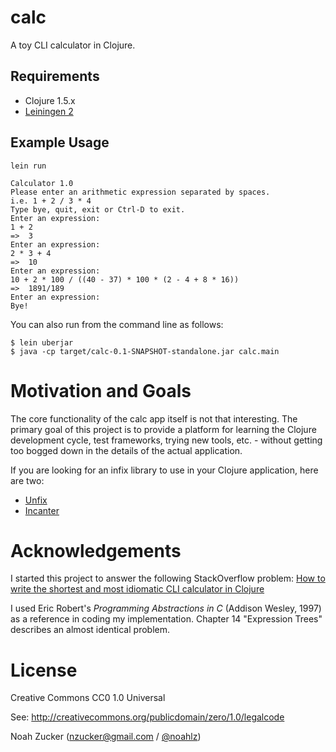 calc
====

A toy CLI calculator in Clojure.

Requirements
------------

- Clojure 1.5.x
- [Leiningen 2](http://leiningen.org/)

Example Usage
-------------

    lein run

    Calculator 1.0
    Please enter an arithmetic expression separated by spaces.
    i.e. 1 + 2 / 3 * 4
    Type bye, quit, exit or Ctrl-D to exit.
    Enter an expression:
    1 + 2
    =>  3
    Enter an expression:
    2 * 3 + 4
    =>  10
    Enter an expression:
    10 + 2 * 100 / ((40 - 37) * 100 * (2 - 4 + 8 * 16))
    =>  1891/189
    Enter an expression:
    Bye!

You can also run from the command line as follows:

    $ lein uberjar
    $ java -cp target/calc-0.1-SNAPSHOT-standalone.jar calc.main


Motivation and Goals
====================

The core functionality of the calc app itself is not that interesting. The primary goal of this project is to provide a platform for learning the Clojure development cycle, test frameworks, trying new tools, etc. - without getting too bogged down in the details of the actual application. 

If you are looking for an infix library to use in your Clojure application, here are two:

- [Unfix](https://github.com/joyofclojure/unfix)
- [Incanter](http://data-sorcery.org/2010/05/14/infix-math/)

Acknowledgements
================

I started this project to answer the following StackOverflow problem:
[How to write the shortest and most idiomatic CLI calculator in Clojure](http://stackoverflow.com/q/16105847/7507)

I used Eric Robert's _Programming Abstractions in C_ (Addison Wesley, 1997) as a reference in coding my implementation. Chapter 14 "Expression Trees" describes an almost identical problem.

License
=======

Creative Commons CC0 1.0 Universal 

See: http://creativecommons.org/publicdomain/zero/1.0/legalcode

Noah Zucker (nzucker@gmail.com / [@noahlz](http://twitter.com/noahlz))

